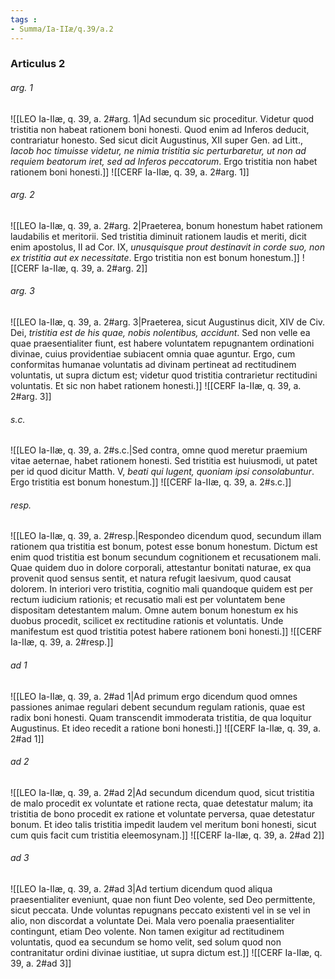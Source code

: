 ```yaml
---
tags : 
- Summa/Ia-IIæ/q.39/a.2
---
```


### Articulus 2

###### arg. 1
![[LEO Ia-IIæ, q. 39, a. 2#arg. 1|Ad secundum sic proceditur. Videtur quod tristitia non habeat rationem boni honesti. Quod enim ad Inferos deducit, contrariatur honesto. Sed sicut dicit Augustinus, XII super Gen. ad Litt., *Iacob hoc timuisse videtur, ne nimia tristitia sic perturbaretur, ut non ad requiem beatorum iret, sed ad Inferos peccatorum*. Ergo tristitia non habet rationem boni honesti.]]
![[CERF Ia-IIæ, q. 39, a. 2#arg. 1]]

###### arg. 2
![[LEO Ia-IIæ, q. 39, a. 2#arg. 2|Praeterea, bonum honestum habet rationem laudabilis et meritorii. Sed tristitia diminuit rationem laudis et meriti, dicit enim apostolus, II ad Cor. IX, *unusquisque prout destinavit in corde suo, non ex tristitia aut ex necessitate*. Ergo tristitia non est bonum honestum.]]
![[CERF Ia-IIæ, q. 39, a. 2#arg. 2]]

###### arg. 3
![[LEO Ia-IIæ, q. 39, a. 2#arg. 3|Praeterea, sicut Augustinus dicit, XIV de Civ. Dei, *tristitia est de his quae, nobis nolentibus, accidunt*. Sed non velle ea quae praesentialiter fiunt, est habere voluntatem repugnantem ordinationi divinae, cuius providentiae subiacent omnia quae aguntur. Ergo, cum conformitas humanae voluntatis ad divinam pertineat ad rectitudinem voluntatis, ut supra dictum est; videtur quod tristitia contrarietur rectitudini voluntatis. Et sic non habet rationem honesti.]]
![[CERF Ia-IIæ, q. 39, a. 2#arg. 3]]

###### s.c.
![[LEO Ia-IIæ, q. 39, a. 2#s.c.|Sed contra, omne quod meretur praemium vitae aeternae, habet rationem honesti. Sed tristitia est huiusmodi, ut patet per id quod dicitur Matth. V, *beati qui lugent, quoniam ipsi consolabuntur*. Ergo tristitia est bonum honestum.]]
![[CERF Ia-IIæ, q. 39, a. 2#s.c.]]

###### resp.
![[LEO Ia-IIæ, q. 39, a. 2#resp.|Respondeo dicendum quod, secundum illam rationem qua tristitia est bonum, potest esse bonum honestum. Dictum est enim quod tristitia est bonum secundum cognitionem et recusationem mali. Quae quidem duo in dolore corporali, attestantur bonitati naturae, ex qua provenit quod sensus sentit, et natura refugit laesivum, quod causat dolorem. In interiori vero tristitia, cognitio mali quandoque quidem est per rectum iudicium rationis; et recusatio mali est per voluntatem bene dispositam detestantem malum. Omne autem bonum honestum ex his duobus procedit, scilicet ex rectitudine rationis et voluntatis. Unde manifestum est quod tristitia potest habere rationem boni honesti.]]
![[CERF Ia-IIæ, q. 39, a. 2#resp.]]

###### ad 1
![[LEO Ia-IIæ, q. 39, a. 2#ad 1|Ad primum ergo dicendum quod omnes passiones animae regulari debent secundum regulam rationis, quae est radix boni honesti. Quam transcendit immoderata tristitia, de qua loquitur Augustinus. Et ideo recedit a ratione boni honesti.]]
![[CERF Ia-IIæ, q. 39, a. 2#ad 1]]

###### ad 2
![[LEO Ia-IIæ, q. 39, a. 2#ad 2|Ad secundum dicendum quod, sicut tristitia de malo procedit ex voluntate et ratione recta, quae detestatur malum; ita tristitia de bono procedit ex ratione et voluntate perversa, quae detestatur bonum. Et ideo talis tristitia impedit laudem vel meritum boni honesti, sicut cum quis facit cum tristitia eleemosynam.]]
![[CERF Ia-IIæ, q. 39, a. 2#ad 2]]

###### ad 3
![[LEO Ia-IIæ, q. 39, a. 2#ad 3|Ad tertium dicendum quod aliqua praesentialiter eveniunt, quae non fiunt Deo volente, sed Deo permittente, sicut peccata. Unde voluntas repugnans peccato existenti vel in se vel in alio, non discordat a voluntate Dei. Mala vero poenalia praesentialiter contingunt, etiam Deo volente. Non tamen exigitur ad rectitudinem voluntatis, quod ea secundum se homo velit, sed solum quod non contranitatur ordini divinae iustitiae, ut supra dictum est.]]
![[CERF Ia-IIæ, q. 39, a. 2#ad 3]]

